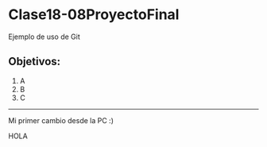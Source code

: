 # Clase18-08ProyectoFinal
Ejemplo de uso de Git
## Objetivos:  
  1. A
  2. B
  3. C

***

Mi primer cambio desde la PC :)

HOLA